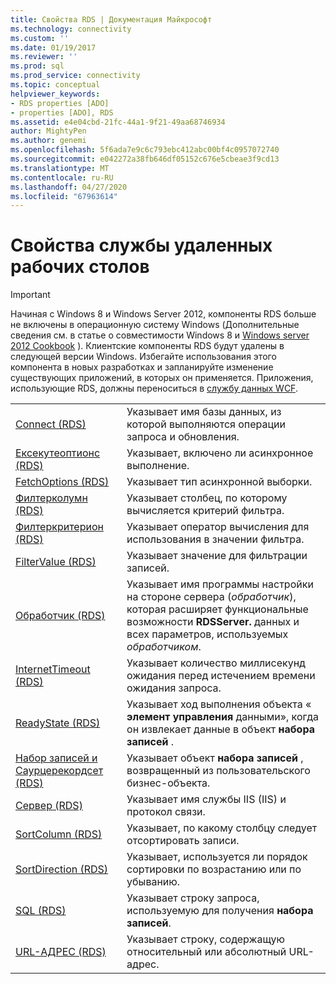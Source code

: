 ```yaml
---
title: Свойства RDS | Документация Майкрософт
ms.technology: connectivity
ms.custom: ''
ms.date: 01/19/2017
ms.reviewer: ''
ms.prod: sql
ms.prod_service: connectivity
ms.topic: conceptual
helpviewer_keywords:
- RDS properties [ADO]
- properties [ADO], RDS
ms.assetid: e4e04cbd-21fc-44a1-9f21-49aa68746934
author: MightyPen
ms.author: genemi
ms.openlocfilehash: 5f6ada7e9c6c793ebc412abc00bf4c0957072740
ms.sourcegitcommit: e042272a38fb646df05152c676e5cbeae3f9cd13
ms.translationtype: MT
ms.contentlocale: ru-RU
ms.lasthandoff: 04/27/2020
ms.locfileid: "67963614"
---
```

# <a name="rds-properties"></a>Свойства службы удаленных рабочих столов
> [!IMPORTANT]
>  Начиная с Windows 8 и Windows Server 2012, компоненты RDS больше не включены в операционную систему Windows (Дополнительные сведения см. в статье о совместимости Windows 8 и [Windows server 2012 Cookbook](https://www.microsoft.com/download/details.aspx?id=27416) ). Клиентские компоненты RDS будут удалены в следующей версии Windows. Избегайте использования этого компонента в новых разработках и запланируйте изменение существующих приложений, в которых он применяется. Приложения, использующие RDS, должны переноситься в [службу данных WCF](https://go.microsoft.com/fwlink/?LinkId=199565).  
  
|||  
|-|-|  
|[Connect (RDS)](../../../ado/reference/rds-api/connect-property-rds.md)|Указывает имя базы данных, из которой выполняются операции запроса и обновления.|  
|[Ексекутеоптионс (RDS)](../../../ado/reference/rds-api/executeoptions-property-rds.md)|Указывает, включено ли асинхронное выполнение.|  
|[FetchOptions (RDS)](../../../ado/reference/rds-api/fetchoptions-property-rds.md)|Указывает тип асинхронной выборки.|  
|[Филтерколумн (RDS)](../../../ado/reference/rds-api/filtercolumn-property-rds.md)|Указывает столбец, по которому вычисляется критерий фильтра.|  
|[Филтеркритерион (RDS)](../../../ado/reference/rds-api/filtercriterion-property-rds.md)|Указывает оператор вычисления для использования в значении фильтра.|  
|[FilterValue (RDS)](../../../ado/reference/rds-api/filtervalue-property-rds.md)|Указывает значение для фильтрации записей.|  
|[Обработчик (RDS)](../../../ado/reference/rds-api/handler-property-rds.md)|Указывает имя программы настройки на стороне сервера (*обработчик*), которая расширяет функциональные возможности **RDSServer.** данных и всех параметров, используемых *обработчиком*.|  
|[InternetTimeout (RDS)](../../../ado/reference/rds-api/internettimeout-property-rds.md)|Указывает количество миллисекунд ожидания перед истечением времени ожидания запроса.|  
|[ReadyState (RDS)](../../../ado/reference/rds-api/readystate-property-rds.md)|Указывает ход выполнения объекта « **элемент управления** данными», когда он извлекает данные в объект **набора записей** .|  
|[Набор записей и Саурцерекордсет (RDS)](../../../ado/reference/rds-api/recordset-sourcerecordset-properties-rds.md)|Указывает объект **набора записей** , возвращенный из пользовательского бизнес-объекта.|  
|[Сервер (RDS)](../../../ado/reference/rds-api/server-property-rds.md)|Указывает имя службы IIS (IIS) и протокол связи.|  
|[SortColumn (RDS)](../../../ado/reference/rds-api/sortcolumn-property-rds.md)|Указывает, по какому столбцу следует отсортировать записи.|  
|[SortDirection (RDS)](../../../ado/reference/rds-api/sortdirection-property-rds.md)|Указывает, используется ли порядок сортировки по возрастанию или по убыванию.|  
|[SQL (RDS)](../../../ado/reference/rds-api/sql-property.md)|Указывает строку запроса, используемую для получения **набора записей**.|  
|[URL-АДРЕС (RDS)](../../../ado/reference/rds-api/url-property-rds.md)|Указывает строку, содержащую относительный или абсолютный URL-адрес.|






















